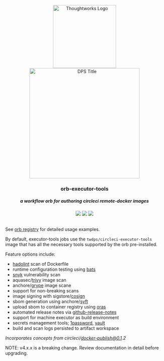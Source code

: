 <div align="center">
	<p>
		<img alt="Thoughtworks Logo" src="https://raw.githubusercontent.com/twplatformlabs/static/master/thoughtworks_flamingo_wave.png?sanitize=true" width=200 />
    <br />
		<img alt="DPS Title" src="https://raw.githubusercontent.com/twplatformlabs/static/master/EMPCPlatformStarterKitsImage.png" width=350/>
	</p>
  <h3>orb-executor-tools</h3>
  <h5>a workflow orb for authoring circleci remote-docker images</h5>
  <a href="https://app.circleci.com/pipelines/github/twplatformlabs/orb-executor-tools"><img src="https://circleci.com/gh/twplatformlabs/orb-executor-tools.svg?style=shield"></a> <a href="https://badges.circleci.com/orbs/twdps/executor-tools.svg"><img src="https://badges.circleci.com/orbs/twdps/executor-tools.svg"></a> <a href="https://opensource.org/licenses/MIT"><img src="https://img.shields.io/badge/license-MIT-blue.svg"></a>
</div>
<br />

See [orb registry](https://circleci.com/developer/orbs/orb/twdps/executor-tools) for detailed usage examples.  

By default, executor-tools jobs use the `twdps/circleci-executor-tools` image that has all the necessary tools supported by the orb pre-installed.  

Feature options include:

- [hadolint](https://github.com/hadolint/hadolint) scan of Dockerfile
- runtime configuration testing using [bats](https://github.com/bats-core/bats-core)
- [snyk](https://github.com/snyk/cli) vulnerability scan
- aquasec/[trivy](https://github.com/aquasecurity/trivy) image scan
- anchore/[grype](https://github.com/anchore/grype) image scane
- support for non-breaking scans
- image signing with sigstore/[cosign](https://github.com/sigstore/cosign)
- sbom generation using anchore/[syft](https://github.com/anchore/syft)
- upload sbom to container registry using [oras](https://github.com/oras-project/oras)
- automated release notes via [github-release-notes](https://github.com/github-tools/github-release-notes)
- support for machine executor as build environment
- secrets management tools; [1password](https://1password.com), [vault](https://www.vaultproject.io)
- build and scan logs persisted to artifact workspace

_Incorporates concepts from circleci/docker-publish@0.1.2_

NOTE: v4.x.x is a breaking change. Review documentation in detail before upgrading.

